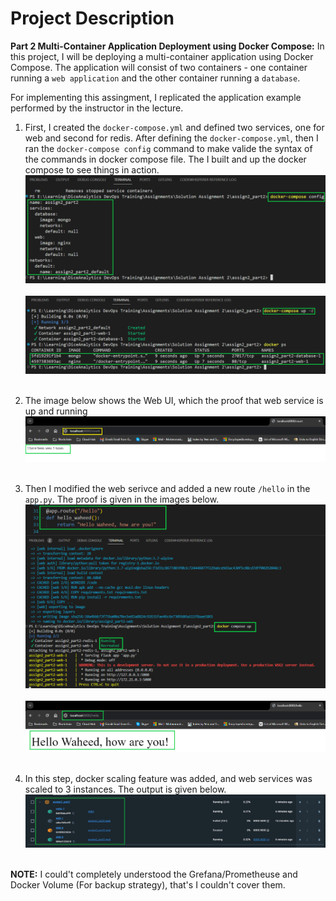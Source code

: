 # Project Description
**Part 2 Multi-Container Application Deployment using Docker Compose:** In this project, I will be deploying a multi-container application using Docker Compose. The application will consist of two containers - one container running a `web application` and the other container running a `database`.

For implementing this assingment, I replicated the application example performed by the instructor in the lecture.

1. First, I created the `docker-compose.yml` and defined two services, one for web and second for redis.
After defining the `docker-compose.yml`, then I ran the `docker-compose config` command to make valide the syntax of the commands in docker compose file. The I built and up the docker compose to see things in action.
![Docker compose config](/assets/docker_compose_config.png)<br><br>
![Docker compose create](/assets/docker_compose_up.png)<br><br>

2. The image below shows the Web UI, which the proof that web service is up and running
![Docker compose create](/assets/web_service_ui.png)<br><br>

3. Then I modified the web serivce and added a new route `/hello` in the `app.py`. The proof is given in the images below.
![Docker compose create](/assets/new_route_add_build.png)<br><br>
![Docker compose create](/assets/new_route_added.png)<br><br>

4. In this step, docker scaling feature was added, and web services was scaled to 3 instances. The output is given below.
![Docker compose create](/assets/docker_desktop_scale_ui.png)<br><br>

**NOTE:** I could't completely understood the Grefana/Prometheuse and Docker Volume (For backup strategy), that's I couldn't cover them.




